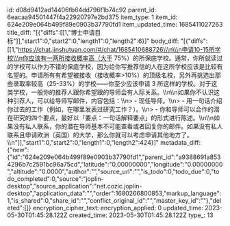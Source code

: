 id: d08d9412ad14406fb64dd796f1b74c92
parent_id: 6eacaa94501447f4a22920797e2bd375
item_type: 1
item_id: 624e209e064b499f89e0903b37790fd1
item_updated_time: 1685411027263
title_diff: "[{\"diffs\":[[1,\"博士申请目标\"]],\"start1\":0,\"start2\":0,\"length1\":0,\"length2\":6}]"
body_diff: "[{\"diffs\":[[1,\"https://chat.jinshutuan.com/#/chat/1685410688726\\\n\\\n申请10-15所学校\\\n你应该有一两所接收概率高（大于 75%）的所保底学校。通常，你所就读过的学校可以作为不错的保底学校，因为给你写推荐信的人在这所学校应该是比较有名望的。申请所有有希望被接收（接收概率>10%）的顶级名校，另外再挑选出那些录取率较高（25-33%）的学校——你至少应该申请 3 所这样的学校。对于这类学校，一般你的推荐人跟你希望跟的导师会有人际关系。\\\n\\\n如果你不认识这种引荐人，可以给导师写邮件，内容包括：\\\n> - 现任导师。\\\n> - 用一句话介绍你过去的工作（例如，在哪里发表过研究工作？）。\\\n> - 你和导师可以合作的潜在研究的四个要点，最好以「要点：一句话解释要点」的形式进行陈述。\\\n\\\n如果没有私人联系，你的潜在导师基本不可能查看或者回复你的邮件。如果没有私人联系且申请欧洲（英国）的大学，那么你就可以考虑申请其他地方了。\\\n\"]],\"start1\":0,\"start2\":0,\"length1\":0,\"length2\":424}]"
metadata_diff: {"new":{"id":"624e209e064b499f89e0903b37790fd1","parent_id":"a9388691a8534296b7c2591bc96a75cd","latitude":"0.00000000","longitude":"0.00000000","altitude":"0.0000","author":"","source_url":"","is_todo":0,"todo_due":0,"todo_completed":0,"source":"joplin-desktop","source_application":"net.cozic.joplin-desktop","application_data":"","order":1680266800853,"markup_language":1,"is_shared":0,"share_id":"","conflict_original_id":"","master_key_id":""},"deleted":[]}
encryption_cipher_text: 
encryption_applied: 0
updated_time: 2023-05-30T01:45:28.122Z
created_time: 2023-05-30T01:45:28.122Z
type_: 13